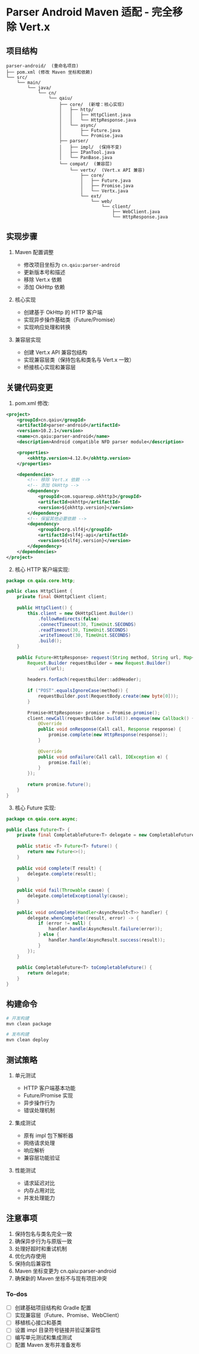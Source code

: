 <!-- 9c75c4b8-522f-4c91-9542-4e28b6ab006c a508cc11-75b0-4cb7-8374-dad7a5591eb7 -->
# Parser Android Maven 适配 - 完全移除 Vert.x

## 项目结构

```
parser-android/  (重命名项目)
├── pom.xml (修改 Maven 坐标和依赖)
└── src/
    └── main/
        └── java/
            └── cn/
                └── qaiu/
                    ├── core/  (新增：核心实现)
                    │   ├── http/
                    │   │   ├── HttpClient.java
                    │   │   └── HttpResponse.java
                    │   └── async/
                    │       ├── Future.java
                    │       └── Promise.java
                    ├── parser/
                    │   ├── impl/  (保持不变)
                    │   ├── IPanTool.java
                    │   └── PanBase.java
                    └── compat/  (兼容层)
                        └── vertx/  (Vert.x API 兼容)
                            ├── core/
                            │   ├── Future.java
                            │   ├── Promise.java
                            │   └── Vertx.java
                            └── ext/
                                └── web/
                                    └── client/
                                        ├── WebClient.java
                                        └── HttpResponse.java
```

## 实现步骤

1. Maven 配置调整

   - 修改项目坐标为 `cn.qaiu:parser-android`
   - 更新版本号和描述
   - 移除 Vert.x 依赖
   - 添加 OkHttp 依赖

2. 核心实现

   - 创建基于 OkHttp 的 HTTP 客户端
   - 实现异步操作基础类（Future/Promise）
   - 实现响应处理和转换

3. 兼容层实现

   - 创建 Vert.x API 兼容包结构
   - 实现兼容层类（保持包名和类名与 Vert.x 一致）
   - 桥接核心实现和兼容层

## 关键代码变更

1. pom.xml 修改:
```xml
<project>
    <groupId>cn.qaiu</groupId>
    <artifactId>parser-android</artifactId>
    <version>10.2.1</version>
    <name>cn.qaiu:parser-android</name>
    <description>Android compatible NFD parser module</description>

    <properties>
        <okhttp.version>4.12.0</okhttp.version>
    </properties>

    <dependencies>
        <!-- 移除 Vert.x 依赖 -->
        <!-- 添加 OkHttp -->
        <dependency>
            <groupId>com.squareup.okhttp3</groupId>
            <artifactId>okhttp</artifactId>
            <version>${okhttp.version}</version>
        </dependency>
        <!-- 保留其他必要依赖 -->
        <dependency>
            <groupId>org.slf4j</groupId>
            <artifactId>slf4j-api</artifactId>
            <version>${slf4j.version}</version>
        </dependency>
    </dependencies>
</project>
```

2. 核心 HTTP 客户端实现:
```java
package cn.qaiu.core.http;

public class HttpClient {
    private final OkHttpClient client;
    
    public HttpClient() {
        this.client = new OkHttpClient.Builder()
            .followRedirects(false)
            .connectTimeout(30, TimeUnit.SECONDS)
            .readTimeout(30, TimeUnit.SECONDS)
            .writeTimeout(30, TimeUnit.SECONDS)
            .build();
    }
    
    public Future<HttpResponse> request(String method, String url, Map<String, String> headers) {
        Request.Builder requestBuilder = new Request.Builder()
            .url(url);
            
        headers.forEach(requestBuilder::addHeader);
        
        if ("POST".equalsIgnoreCase(method)) {
            requestBuilder.post(RequestBody.create(new byte[0]));
        }
        
        Promise<HttpResponse> promise = Promise.promise();
        client.newCall(requestBuilder.build()).enqueue(new Callback() {
            @Override
            public void onResponse(Call call, Response response) {
                promise.complete(new HttpResponse(response));
            }
            
            @Override
            public void onFailure(Call call, IOException e) {
                promise.fail(e);
            }
        });
        
        return promise.future();
    }
}
```

3. 核心 Future 实现:
```java
package cn.qaiu.core.async;

public class Future<T> {
    private final CompletableFuture<T> delegate = new CompletableFuture<>();
    
    public static <T> Future<T> future() {
        return new Future<>();
    }
    
    public void complete(T result) {
        delegate.complete(result);
    }
    
    public void fail(Throwable cause) {
        delegate.completeExceptionally(cause);
    }
    
    public void onComplete(Handler<AsyncResult<T>> handler) {
        delegate.whenComplete((result, error) -> {
            if (error != null) {
                handler.handle(AsyncResult.failure(error));
            } else {
                handler.handle(AsyncResult.success(result));
            }
        });
    }
    
    public CompletableFuture<T> toCompletableFuture() {
        return delegate;
    }
}
```


## 构建命令

```bash
# 开发构建
mvn clean package

# 发布构建
mvn clean deploy
```

## 测试策略

1. 单元测试

   - HTTP 客户端基本功能
   - Future/Promise 实现
   - 异步操作行为
   - 错误处理机制

2. 集成测试

   - 原有 impl 包下解析器
   - 网络请求处理
   - 响应解析
   - 兼容层功能验证

3. 性能测试

   - 请求延迟对比
   - 内存占用对比
   - 并发处理能力

## 注意事项

1. 保持包名与类名完全一致
2. 确保异步行为与原版一致
3. 处理好超时和重试机制
4. 优化内存使用
5. 保持向后兼容性
6. Maven 坐标变更为 cn.qaiu:parser-android
7. 确保新的 Maven 坐标不与现有项目冲突

### To-dos

- [ ] 创建基础项目结构和 Gradle 配置
- [ ] 实现兼容层（Future、Promise、WebClient）
- [ ] 移植核心接口和基类
- [ ] 设置 impl 目录符号链接并验证兼容性
- [ ] 编写单元测试和集成测试
- [ ] 配置 Maven 发布并准备发布